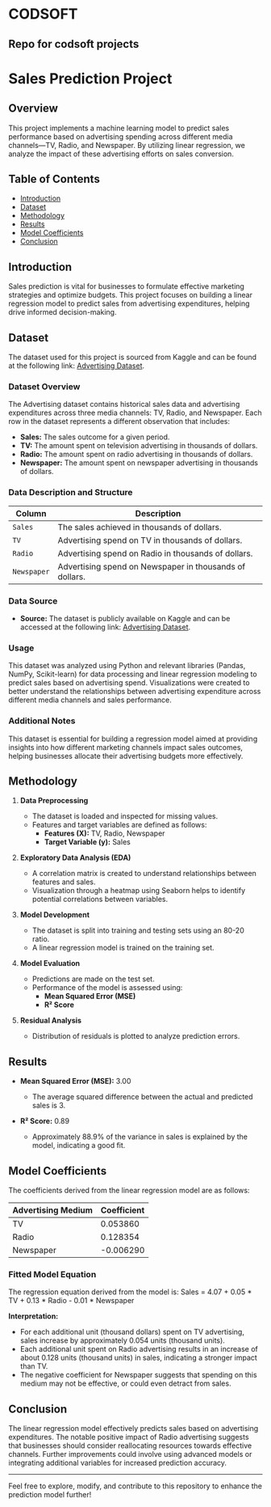 # CODSOFT
## Repo for codsoft projects
# Sales Prediction Project

## Overview
This project implements a machine learning model to predict sales performance based on advertising spending across different media channels—TV, Radio, and Newspaper. By utilizing linear regression, we analyze the impact of these advertising efforts on sales conversion.

## Table of Contents
- [Introduction](#introduction)
- [Dataset](#dataset)
- [Methodology](#methodology)
- [Results](#results)
- [Model Coefficients](#model-coefficients)
- [Conclusion](#conclusion)


## Introduction
Sales prediction is vital for businesses to formulate effective marketing strategies and optimize budgets. This project focuses on building a linear regression model to predict sales from advertising expenditures, helping drive informed decision-making.



## Dataset

The dataset used for this project is sourced from Kaggle and can be found at the following link: [Advertising Dataset](https://www.kaggle.com/datasets/ashydv/advertising-dataset).

### Dataset Overview

The Advertising dataset contains historical sales data and advertising expenditures across three media channels: TV, Radio, and Newspaper. Each row in the dataset represents a different observation that includes:

- **Sales:** The sales outcome for a given period.
- **TV:** The amount spent on television advertising in thousands of dollars.
- **Radio:** The amount spent on radio advertising in thousands of dollars.
- **Newspaper:** The amount spent on newspaper advertising in thousands of dollars.

### Data Description and Structure

| Column        | Description                                     |
|---------------|-------------------------------------------------|
| `Sales`      | The sales achieved in thousands of dollars.     |
| `TV`         | Advertising spend on TV in thousands of dollars. |
| `Radio`      | Advertising spend on Radio in thousands of dollars. |
| `Newspaper`   | Advertising spend on Newspaper in thousands of dollars. |

### Data Source

- **Source:** The dataset is publicly available on Kaggle and can be accessed at the following link: [Advertising Dataset](https://www.kaggle.com/datasets/ashydv/advertising-dataset).

### Usage

This dataset was analyzed using Python and relevant libraries (Pandas, NumPy, Scikit-learn) for data processing and linear regression modeling to predict sales based on advertising spend. Visualizations were created to better understand the relationships between advertising expenditure across different media channels and sales performance.

### Additional Notes

This dataset is essential for building a regression model aimed at providing insights into how different marketing channels impact sales outcomes, helping businesses allocate their advertising budgets more effectively.

## Methodology
1. **Data Preprocessing**
   - The dataset is loaded and inspected for missing values.
   - Features and target variables are defined as follows:
     - **Features (X):** TV, Radio, Newspaper
     - **Target Variable (y):** Sales

2. **Exploratory Data Analysis (EDA)**
   - A correlation matrix is created to understand relationships between features and sales.
   - Visualization through a heatmap using Seaborn helps to identify potential correlations between variables.

3. **Model Development**
   - The dataset is split into training and testing sets using an 80-20 ratio.
   - A linear regression model is trained on the training set.

4. **Model Evaluation**
   - Predictions are made on the test set.
   - Performance of the model is assessed using:
     - **Mean Squared Error (MSE)**
     - **R² Score**

5. **Residual Analysis**
   - Distribution of residuals is plotted to analyze prediction errors.

## Results
- **Mean Squared Error (MSE):** 3.00 
  - The average squared difference between the actual and predicted sales is 3.
  
- **R² Score:** 0.89 
  - Approximately 88.9% of the variance in sales is explained by the model, indicating a good fit.

## Model Coefficients
The coefficients derived from the linear regression model are as follows:

| Advertising Medium | Coefficient |
|--------------------|-------------|
| TV                 | 0.053860    |
| Radio              | 0.128354    |
| Newspaper          | -0.006290   |

### Fitted Model Equation
The regression equation derived from the model is: Sales = 4.07 + 0.05 * TV + 0.13 * Radio - 0.01 * Newspaper


**Interpretation:**
- For each additional unit (thousand dollars) spent on TV advertising, sales increase by approximately 0.054 units (thousand units).
- Each additional unit spent on Radio advertising results in an increase of about 0.128 units (thousand units) in sales, indicating a stronger impact than TV.
- The negative coefficient for Newspaper suggests that spending on this medium may not be effective, or could even detract from sales.

## Conclusion
The linear regression model effectively predicts sales based on advertising expenditures. The notable positive impact of Radio advertising suggests that businesses should consider reallocating resources towards effective channels. Further improvements could involve using advanced models or integrating additional variables for increased prediction accuracy.



---

Feel free to explore, modify, and contribute to this repository to enhance the prediction model further!
